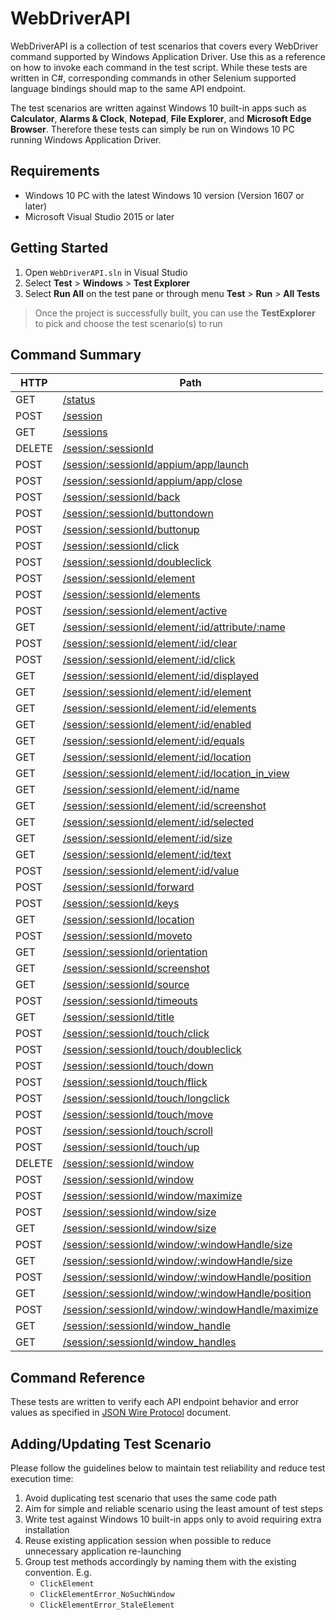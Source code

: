# WebDriverAPI

WebDriverAPI is a collection of test scenarios that covers every WebDriver command supported by Windows Application Driver. Use this as a reference on how to invoke each command in the test script. While these tests are written in C#, corresponding commands in other Selenium supported language bindings should map to the same API endpoint.

The test scenarios are written against Windows 10 built-in apps such as **Calculator**, **Alarms & Clock**, **Notepad**, **File Explorer**, and **Microsoft Edge Browser**. Therefore these tests can simply be run on Windows 10 PC running Windows Application Driver.


## Requirements

- Windows 10 PC with the latest Windows 10 version (Version 1607 or later)
- Microsoft Visual Studio 2015 or later


## Getting Started

1. Open `WebDriverAPI.sln` in Visual Studio
2. Select **Test** > **Windows** > **Test Explorer**
3. Select **Run All** on the test pane or through menu **Test** > **Run** > **All Tests**

> Once the project is successfully built, you can use the **TestExplorer** to pick and choose the test scenario(s) to run


## Command Summary

| HTTP   	| Path                                                                              	|
|--------	|-----------------------------------------------------------------------------------	|
| GET    	| [/status                                           ](./Status.cs)                 	|
| POST   	| [/session                                          ](./Session.cs)                	|
| GET    	| [/sessions                                         ](./Sessions.cs)               	|
| DELETE 	| [/session/:sessionId                               ](./Session.cs)                	|
| POST   	| [/session/:sessionId/appium/app/launch             ](./AppiumAppClose.cs)         	|
| POST   	| [/session/:sessionId/appium/app/close              ](./AppiumAppLaunch.cs)        	|
| POST   	| [/session/:sessionId/back                          ](./Back.cs)                   	|
| POST   	| [/session/:sessionId/buttondown                    ](./Mouse.cs)                  	|
| POST   	| [/session/:sessionId/buttonup                      ](./Mouse.cs)                  	|
| POST   	| [/session/:sessionId/click                         ](./Mouse.cs)                  	|
| POST   	| [/session/:sessionId/doubleclick                   ](./Mouse.cs)                  	|
| POST   	| [/session/:sessionId/element                       ](./Element.cs)                	|
| POST   	| [/session/:sessionId/elements                      ](./Elements.cs)               	|
| POST   	| [/session/:sessionId/element/active                ](./ElementActive.cs)          	|
| GET    	| [/session/:sessionId/element/:id/attribute/:name   ](./ElementAttribute.cs)       	|
| POST   	| [/session/:sessionId/element/:id/clear             ](./ElementClear.cs)           	|
| POST   	| [/session/:sessionId/element/:id/click             ](./ElementClick.cs)           	|
| GET    	| [/session/:sessionId/element/:id/displayed         ](./ElementDisplayed.cs)       	|
| GET    	| [/session/:sessionId/element/:id/element           ](./ElementElement.cs)         	|
| GET    	| [/session/:sessionId/element/:id/elements          ](./ElementElements.cs)        	|
| GET    	| [/session/:sessionId/element/:id/enabled           ](./ElementEnabled.cs)         	|
| GET    	| [/session/:sessionId/element/:id/equals            ](./ElementEquals.cs)          	|
| GET    	| [/session/:sessionId/element/:id/location          ](./ElementLocation.cs)        	|
| GET    	| [/session/:sessionId/element/:id/location_in_view  ](./ElementLocationInView.cs)  	|
| GET    	| [/session/:sessionId/element/:id/name              ](./ElementName.cs)            	|
| GET    	| [/session/:sessionId/element/:id/screenshot        ](./Screenshot.cs)             	|
| GET    	| [/session/:sessionId/element/:id/selected          ](./ElementSelected.cs)        	|
| GET    	| [/session/:sessionId/element/:id/size              ](./ElementSize.cs)            	|
| GET    	| [/session/:sessionId/element/:id/text              ](./ElementText.cs)            	|
| POST   	| [/session/:sessionId/element/:id/value             ](./ElementSendKeys.cs)        	|
| POST   	| [/session/:sessionId/forward                       ](./Forward.cs)                	|
| POST   	| [/session/:sessionId/keys                          ](./SendKeys.cs)               	|
| GET    	| [/session/:sessionId/location                      ](./Location.cs)               	|
| POST   	| [/session/:sessionId/moveto                        ](./Mouse.cs)                  	|
| GET    	| [/session/:sessionId/orientation                   ](./Orientation.cs)            	|
| GET    	| [/session/:sessionId/screenshot                    ](./Screenshot.cs)             	|
| GET    	| [/session/:sessionId/source                        ](./Source.cs)                 	|
| POST   	| [/session/:sessionId/timeouts                      ](./Timeouts.cs)               	|
| GET    	| [/session/:sessionId/title                         ](./Title.cs)                  	|
| POST   	| [/session/:sessionId/touch/click                   ](./TouchClick.cs)             	|
| POST   	| [/session/:sessionId/touch/doubleclick             ](./TouchDoubleClick.cs)       	|
| POST   	| [/session/:sessionId/touch/down                    ](./TouchDownMoveUp.cs)        	|
| POST   	| [/session/:sessionId/touch/flick                   ](./TouchFlick.cs)             	|
| POST   	| [/session/:sessionId/touch/longclick               ](./TouchLongClick.cs)         	|
| POST   	| [/session/:sessionId/touch/move                    ](./TouchDownMoveUp.cs)        	|
| POST   	| [/session/:sessionId/touch/scroll                  ](./TouchScroll.cs)            	|
| POST   	| [/session/:sessionId/touch/up                      ](./TouchDownMoveUp.cs)        	|
| DELETE 	| [/session/:sessionId/window                        ](./Window.cs)                 	|
| POST   	| [/session/:sessionId/window                        ](./Window.cs)                 	|
| POST   	| [/session/:sessionId/window/maximize               ](./Window.cs)                 	|
| POST   	| [/session/:sessionId/window/size                   ](./Window.cs)                 	|
| GET    	| [/session/:sessionId/window/size                   ](./Window.cs)                 	|
| POST   	| [/session/:sessionId/window/:windowHandle/size     ](./Window.cs)                 	|
| GET    	| [/session/:sessionId/window/:windowHandle/size     ](./Window.cs)                 	|
| POST   	| [/session/:sessionId/window/:windowHandle/position ](./Window.cs)                 	|
| GET    	| [/session/:sessionId/window/:windowHandle/position ](./Window.cs)                 	|
| POST   	| [/session/:sessionId/window/:windowHandle/maximize ](./Window.cs)                 	|
| GET    	| [/session/:sessionId/window_handle                 ](./Window.cs)                 	|
| GET    	| [/session/:sessionId/window_handles                ](./Window.cs)                 	|


## Command Reference

These tests are written to verify each API endpoint behavior and error values as specified in [JSON Wire Protocol](https://github.com/SeleniumHQ/selenium/wiki/JsonWireProtocol) document.


## Adding/Updating Test Scenario

Please follow the guidelines below to maintain test reliability and reduce test execution time:
1. Avoid duplicating test scenario that uses the same code path
2. Aim for simple and reliable scenario using the least amount of test steps
3. Write test against Windows 10 built-in apps only to avoid requiring extra installation
4. Reuse existing application session when possible to reduce unnecessary application re-launching
5. Group test methods accordingly by naming them with the existing convention. E.g.
   - `ClickElement`
   - `ClickElementError_NoSuchWindow`
   - `ClickElementError_StaleElement`
